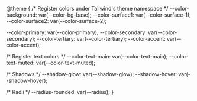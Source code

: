  @theme {
  /* Register colors under Tailwind's theme namespace */
  --color-background: var(--color-bg-base);
  --color-surface1: var(--color-surface-1);
  --color-surface2: var(--color-surface-2);

  --color-primary: var(--color-primary);
  --color-secondary: var(--color-secondary);
  --color-tertiary: var(--color-tertiary);
  --color-accent: var(--color-accent);

  /* Register text colors */
  --color-text-main: var(--color-text-main);
  --color-text-muted: var(--color-text-muted);

  /* Shadows */
  --shadow-glow: var(--shadow-glow);
  --shadow-hover: var(--shadow-hover);

  /* Radii */
  --radius-rounded: var(--radius);
} 